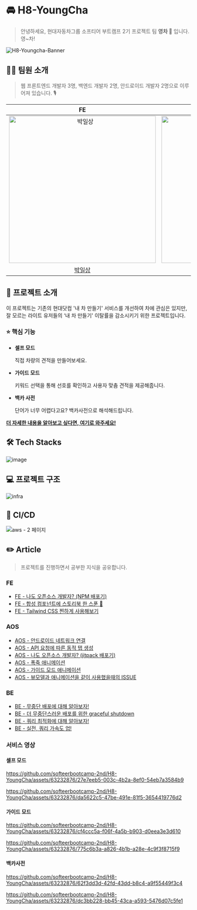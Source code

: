 
# 🚘 H8-YoungCha
> 안녕하세요, 현대자동차그룹 소프티어 부트캠프 2기 프로젝트 팀 **영차 🚙** 입니다. 영~차! 

![H8-Youngcha-Banner](https://github.com/softeerbootcamp-2nd/H8-YoungCha/assets/74632599/4b853d43-fe05-47df-a2db-6f0d41e08a7a)


## 👨‍💻 팀원 소개
> 웹 프론트엔드 개발자 3명, 백엔드 개발자 2명, 안드로이드 개발자 2명으로 이루어져 있습니다. 🎙️

|                                          FE                                          |                                         FE                                          |                                          FE                                          |                                           BE                                           |                                            BE                                             |                                             AOS                                              |                                          AOS                                           |
| :----------------------------------------------------------------------------------: | :---------------------------------------------------------------------------------: | :----------------------------------------------------------------------------------: | :------------------------------------------------------------------------------------: | :---------------------------------------------------------------------------------------: | :------------------------------------------------------------------------------------------: | :------------------------------------------------------------------------------------: |
| <img src="https://avatars.githubusercontent.com/1lsang" width="400px" alt="박일상"/> | <img src="https://avatars.githubusercontent.com/jhyep" width="400px" alt="박지혜"/> | <img src="https://avatars.githubusercontent.com/bae-sh" width="400px" alt="배성현"/> | <img src="https://avatars.githubusercontent.com/csct3434" width="400px" alt="김동철"/> | <img src="https://avatars.githubusercontent.com/dohyeon-han" width="400px" alt="한도현"/> | <img src="https://avatars.githubusercontent.com/hyeonseongkang" width="400px" alt="강현성"/> | <img src="https://avatars.githubusercontent.com/DEVxMOON" width="400px" alt="정혜린"/> |
|                    [박일상](https://github.com/1lsang)                     |                         [박지혜](https://github.com/jhyep)                          |                         [배성현](https://github.com/bae-sh)                          |                         [김동철](https://github.com/csct3434)                          |                         [한도현](https://github.com/dohyeon-han)                          |                         [강현성](https://github.com/hyeonseongkang)                          |                         [정혜린](https://github.com/DEVxMOON)                          |




## 💬 프로젝트 소개

이 프로젝트는 기존의 현대닷컴 '내 차 만들기' 서비스를 개선하여 차에 관심은 있지만, 잘 모르는 라이트 유저들의 ‘내 차 만들기' 이탈률을 감소시키기 위한 프로젝트입니다.

### ⭐️ 핵심 기능

- **셀프 모드**

  직접 차량의 견적을 만들어보세요.
  
- **가이드 모드**

  키워드 선택을 통해 선호를 확인하고 사용자 맞춤 견적을 제공해줍니다.

- **백카 사전**

  단어가 너무 어렵다고요? 백카사전으로 해석해드립니다.

**[더 자세한 내용을 알아보고 싶다면, 여기로 와주세요!](https://github.com/softeerbootcamp-2nd/H8-YoungCha/wiki)**

## 🛠 Tech Stacks
![image](https://github.com/softeerbootcamp-2nd/H8-YoungCha/assets/74632599/a67bd646-68b2-4eb8-a423-918ac5587170)



## 💻 프로젝트 구조
![infra](https://github.com/softeerbootcamp-2nd/H8-YoungCha/assets/63232876/a223c395-7af2-4b44-be9e-e002b7264e8e)

## 🚀 CI/CD
![aws - 2 페이지](https://github.com/softeerbootcamp-2nd/H8-YoungCha/assets/63232876/09100da3-fd7a-46e4-a605-1bb1807b9e80)



## ✏️ Article

> 프로젝트를 진행하면서 공부한 지식을 공유합니다.

### FE
- [FE - 나도 오픈소스 개발자? (NPM 배포기)](https://github.com/softeerbootcamp-2nd/H8-YoungCha/wiki/나도-오픈소스-개발자%3F-(NPM-배포기))
- [FE - 합성 컴포넌트에 스토리북 한 스푼 🥄](https://github.com/softeerbootcamp-2nd/H8-YoungCha/wiki/합성-컴포넌트에-스토리북-한-스푼-🥄)
- [FE - Tailwind CSS 찐하게 사용해보기](https://github.com/softeerbootcamp-2nd/H8-YoungCha/wiki/FE-%E2%80%90-Tailwind-CSS-찐하게-사용해보기)

###  AOS
- [AOS - 안드로이드 네트워크 연결](https://github.com/softeerbootcamp-2nd/H8-YoungCha/wiki/안드로이드-네트워크-연결)
- [AOS - API 요청에 따른 동적 탭 생성](https://github.com/softeerbootcamp-2nd/H8-YoungCha/wiki/API-요청에-따른-동적-탭-변화)
- [AOS - 나도 오픈소스 개발자? (jitpack 배포기)](https://github.com/softeerbootcamp-2nd/H8-YoungCha/wiki/나도-오픈소스-개발자%3F-(jitpack-배포기))
- [AOS - 폭죽 애니메이션](https://github.com/softeerbootcamp-2nd/H8-YoungCha/wiki/폭죽-애니메이션)
- [AOS - 가이드 모드 애니메이션](https://github.com/softeerbootcamp-2nd/H8-YoungCha/wiki/순차적으로-테두리-채우는-애니메이션)
- [AOS - 뷰모델과 애니메이션을 같이 사용했을때의 ISSUE](https://github.com/softeerbootcamp-2nd/H8-YoungCha/wiki/뷰모델과-애니메이션을-같이-사용했을-시-발생할-수-있는-ISSUE)

### BE
- [BE - 무중단 배포에 대해 알아보자!](https://github.com/softeerbootcamp-2nd/H8-YoungCha/wiki/무중단-배포에-대해-알아보자!)
- [BE - 더 무중단스러운 배포를 위한 graceful shutdown](https://github.com/softeerbootcamp-2nd/H8-YoungCha/wiki/더-무중단스러운-배포-%E2%80%90-Graceful-shutdown)
- [BE - 쿼리 최적화에 대해 알아보자!](https://github.com/softeerbootcamp-2nd/H8-YoungCha/wiki/쿼리-최적화에-대해-알아보자!)
- [BE - 실전, 쿼리 가속도 업!](https://github.com/softeerbootcamp-2nd/H8-YoungCha/wiki/실전,-쿼리-가속도-업!)


### 서비스 영상
#### 셀프 모드

https://github.com/softeerbootcamp-2nd/H8-YoungCha/assets/63232876/27e7eeb5-003c-4b2a-8ef0-54eb7a3584b9


https://github.com/softeerbootcamp-2nd/H8-YoungCha/assets/63232876/da5622c5-47be-491e-81f5-3654419776d2


#### 가이드 모드

https://github.com/softeerbootcamp-2nd/H8-YoungCha/assets/63232876/cf4ccc5a-f06f-4a5b-b903-d0eea3e3d610

https://github.com/softeerbootcamp-2nd/H8-YoungCha/assets/63232876/775c6b3a-a826-4b1b-a28e-4c9f3f8715f9


#### 백카사전

https://github.com/softeerbootcamp-2nd/H8-YoungCha/assets/63232876/62f3dd3d-42fd-43dd-b8c4-a9f55449f3c4

https://github.com/softeerbootcamp-2nd/H8-YoungCha/assets/63232876/dc3bb228-bb45-43ca-a593-5476d07c5fe1

